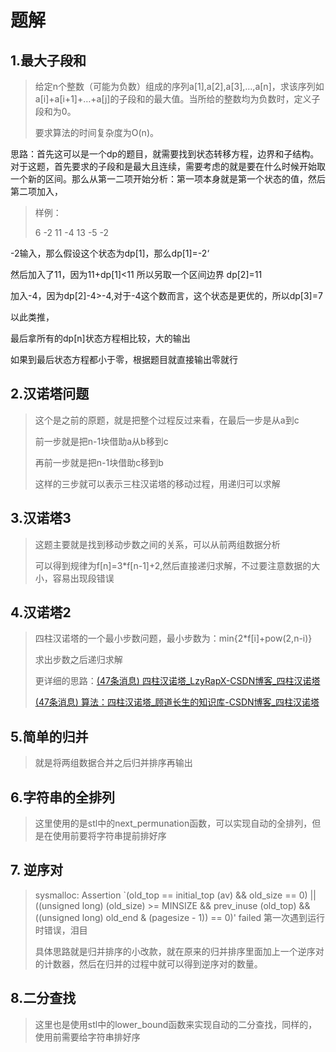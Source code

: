# 题解

## 1.**最大子段和**

> 给定n个整数（可能为负数）组成的序列a[1],a[2],a[3],…,a[n]，求该序列如a[i]+a[i+1]+…+a[j]的子段和的最大值。当所给的整数均为负数时，定义子段和为0。
>
> 要求算法的时间复杂度为O(n)。

思路：首先这可以是一个dp的题目，就需要找到状态转移方程，边界和子结构。对于这题，首先要求的子段和是最大且连续，需要考虑的就是要在什么时候开始取一个新的区间。那么从第一二项开始分析：第一项本身就是第一个状态的值，然后第二项加入，

> 样例：
>
> 6
> -2 11 -4 13 -5 -2

-2输入，那么假设这个状态为dp[1]，那么dp[1]=-2‘

然后加入了11，因为11+dp[1]<11 所以另取一个区间边界 dp[2]=11

加入-4，因为dp[2]-4>-4,对于-4这个数而言，这个状态是更优的，所以dp[3]=7

以此类推，

最后拿所有的dp[n]状态方程相比较，大的输出

如果到最后状态方程都小于零，根据题目就直接输出零就行

## 2.汉诺塔问题

> 这个是之前的原题，就是把整个过程反过来看，在最后一步是从a到c
>
> 前一步就是把n-1块借助a从b移到c
>
> 再前一步就是把n-1块借助c移到b
>
> 这样的三步就可以表示三柱汉诺塔的移动过程，用递归可以求解

## 3.汉诺塔3

> 这题主要就是找到移动步数之间的关系，可以从前两组数据分析
>
> 可以得到规律为f[n]=3*f[n-1]+2,然后直接递归求解，不过要注意数据的大小，容易出现段错误

## 4.汉诺塔2

> 四柱汉诺塔的一个最小步数问题，最小步数为：min{2*f[i]+pow(2,n-i)}
>
> 求出步数之后递归求解
>
> 更详细的思路：[(47条消息) 四柱汉诺塔_LzyRapX-CSDN博客_四柱汉诺塔](https://blog.csdn.net/liangzhaoyang1/article/details/50756412)
>
> [(47条消息) 算法：四柱汉诺塔_顾道长生的知识库-CSDN博客_四柱汉诺塔](https://blog.csdn.net/wl1780852311/article/details/100326304)

## 5.简单的归并

> 就是将两组数据合并之后归并排序再输出

## 6.字符串的全排列

> 这里使用的是stl中的next_permunation函数，可以实现自动的全排列，但是在使用前要将字符串提前排好序
>
> 

## 7. 逆序对

>  sysmalloc: Assertion `(old_top == initial_top (av) && old_size == 0) || ((unsigned long) (old_size) >= MINSIZE && prev_inuse (old_top) && ((unsigned long) old_end & (pagesize - 1)) == 0)' failed   第一次遇到运行时错误，泪目
>
> 具体思路就是归并排序的小改款，就在原来的归并排序里面加上一个逆序对的计数器，然后在归并的过程中就可以得到逆序对的数量。

## 8.二分查找

> 这里也是使用stl中的lower_bound函数来实现自动的二分查找，同样的，使用前需要给字符串排好序